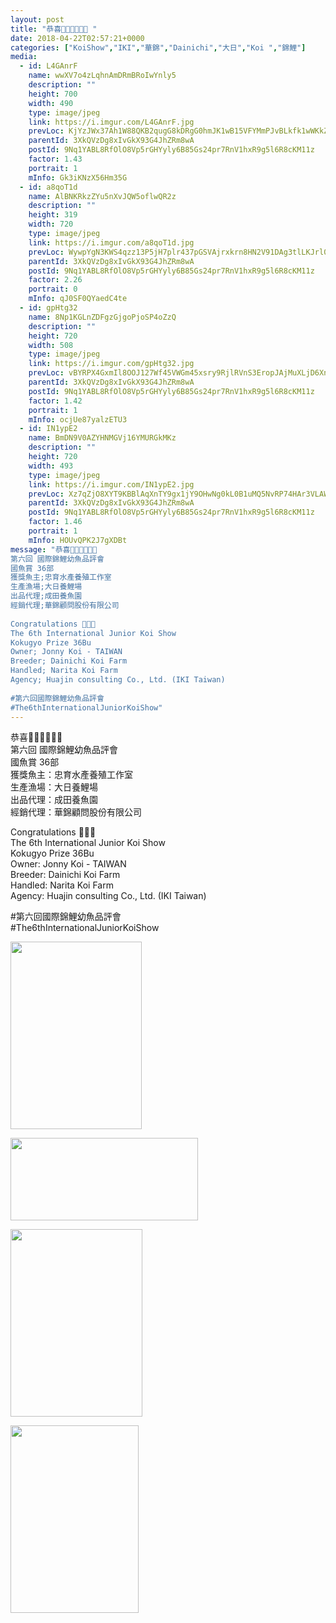 ```yaml
---
layout: post
title: "恭喜🎉🎉🎉🎊🎊🎊 " 
date: 2018-04-22T02:57:21+0000 
categories: ["KoiShow","IKI","華錦","Dainichi","大日","Koi ","錦鯉"] 
media:
  - id: L4GAnrF
    name: wwXV7o4zLqhnAmDRmBRoIwYnly5
    description: ""   
    height: 700
    width: 490
    type: image/jpeg
    link: https://i.imgur.com/L4GAnrF.jpg
    prevLoc: KjYzJWx37Ah1W88QKB2qugG8kDRgG0hmJK1wB15VFYMmPJvBLkfk1wWKkZkOIBG14Vv2QjUvnjjK7OD0SJlVvYg1zouKZ4oYqONWtEJX1Lvp2qIl23Pl525ZCyYMvjPqpQt45OyAGBrZuGQRqXZRZGC72LkGqGJ0UvQkDE4gQyi6lq5wLB1Pc7RGYzgGG8smrJQ0MrNOu0xALzQyJJSLMJzmPvl0Fx9Y1qJwpyS7ZMyAADNGcNkBBVR
    parentId: 3XkQVzDg8xIvGkX93G4JhZRm8wA
    postId: 9Nq1YABL8RfOlO8Vp5rGHYyly6B85Gs24pr7RnV1hxR9g5l6R8cKM11z
    factor: 1.43
    portrait: 1
    mInfo: Gk3iKNzX56Hm35G
  - id: a8qoT1d
    name: AlBNKRkzZYu5nXvJQW5oflwQR2z
    description: ""   
    height: 319
    width: 720
    type: image/jpeg
    link: https://i.imgur.com/a8qoT1d.jpg
    prevLoc: WywpYgN3KWS4qzz13P5jH7plr437pGSVAjrxkrn8HN2V91DAg3tlLKJrl0l1tqXJ0Yj97DtRwGk47rqLU4j5m13vwksnDV8oRpxMS09kBR70M2SGkxgj5wkAHQ3rl0Vjmlto8KKZm2gBIMm4A7Y275F6no4MV6G2IkMWDkZJj7HEJJomNQLvCZvnV99BjAFMkgDO3zBYcNKgxBNAkxTx7A4vYMm5s7XgrjQB1DIG2W0Dq3nBfy3m44ow3KTjQMO66r9Xhxr
    parentId: 3XkQVzDg8xIvGkX93G4JhZRm8wA
    postId: 9Nq1YABL8RfOlO8Vp5rGHYyly6B85Gs24pr7RnV1hxR9g5l6R8cKM11z
    factor: 2.26
    portrait: 0
    mInfo: qJ0SF0QYaedC4te
  - id: gpHtg32
    name: 8Np1KGLnZDFgzGjgoPjoSP4oZzQ
    description: ""   
    height: 720
    width: 508
    type: image/jpeg
    link: https://i.imgur.com/gpHtg32.jpg
    prevLoc: vBYRPX4GxmIl8OOJ127Wf45VWGm45xsry9RjlRVnS3EropJAjMuXLjD6XnXvIzB4WXRMj1FXkDLYQ9GqfVEQO94rAkuXPz6n4jZViDvQEl1QLQsq5wpQ1XOVsp3yJEMXm8ULgjp7WyA8T5oPPXp9pVCYOPn8L4EVFznEYQPPqOf0Q8gAEOO3FAQl8jALXwukoxAnY651U96rDL8zm2uNRWgwN07QcXyj4620rqhl2965j1MXsK1jDWBjg9i8KxgDoy4z
    parentId: 3XkQVzDg8xIvGkX93G4JhZRm8wA
    postId: 9Nq1YABL8RfOlO8Vp5rGHYyly6B85Gs24pr7RnV1hxR9g5l6R8cKM11z
    factor: 1.42
    portrait: 1
    mInfo: ocjUe87yalzETU3
  - id: IN1ypE2
    name: BmDN9V0AZYHNMGVj16YMURGkMKz
    description: ""   
    height: 720
    width: 493
    type: image/jpeg
    link: https://i.imgur.com/IN1ypE2.jpg
    prevLoc: Xz7qZjO8XYT9KBBlAqXnTY9gx1jY9OHwNg0kL0B1uMQ5NvRP74HAr3VLAWAvILn2mlOQzyIRo7A4P193UjEMwL4EzWS5E7oZAmxjfvyAmx3A2YFV6AXE916ZCoEy3gB37JtRzy6lwjN7iv09gA1N74c8xwLqqzRmfYW2zYRqEmFNPPDJXlz2FgYMWzz3xpfmPqJnWJK3fYgJxQGErnsmVOon9384cpOxN5BD4NsrDZYjkmgJHx1D5my7optzL8zxx9VNCo9
    parentId: 3XkQVzDg8xIvGkX93G4JhZRm8wA
    postId: 9Nq1YABL8RfOlO8Vp5rGHYyly6B85Gs24pr7RnV1hxR9g5l6R8cKM11z
    factor: 1.46
    portrait: 1
    mInfo: HOUvQPK2J7gXDBt
message: "恭喜🎉🎉🎉🎊🎊🎊  
第六回 國際錦鯉幼魚品評會  
國魚賞 36部  
獲獎魚主;忠育水產養殖工作室  
生產漁場;大日養鯉場  
出品代理;成田養魚園  
經銷代理;華錦顧問股份有限公司  
  
Congratulations 🎊🎉🍾   
The 6th International Junior Koi Show  
Kokugyo Prize 36Bu  
Owner; Jonny Koi - TAIWAN  
Breeder; Dainichi Koi Farm  
Handled; Narita Koi Farm  
Agency; Huajin consulting Co., Ltd. (IKI Taiwan)  
  
#第六回國際錦鯉幼魚品評會  
#The6thInternationalJuniorKoiShow"
---
```


恭喜🎉🎉🎉🎊🎊🎊  
第六回 國際錦鯉幼魚品評會  
國魚賞 36部  
獲獎魚主：忠育水產養殖工作室  
生產漁場：大日養鯉場  
出品代理：成田養魚園  
經銷代理：華錦顧問股份有限公司  
  
Congratulations 🎊🎉🍾   
The 6th International Junior Koi Show  
Kokugyo Prize 36Bu  
Owner: Jonny Koi - TAIWAN  
Breeder: Dainichi Koi Farm  
Handled: Narita Koi Farm  
Agency: Huajin consulting Co., Ltd. (IKI Taiwan)  
  
#第六回國際錦鯉幼魚品評會  
#The6thInternationalJuniorKoiShow


[//]: #media:  
<a href="https://i.imgur.com/L4GAnrF.jpg"><img src="https://i.imgur.com/L4GAnrF.jpg" height="300" width="210" /></a> 
  

<a href="https://i.imgur.com/a8qoT1d.jpg"><img src="https://i.imgur.com/a8qoT1d.jpg" height="132" width="300" /></a> 
  

<a href="https://i.imgur.com/gpHtg32.jpg"><img src="https://i.imgur.com/gpHtg32.jpg" height="300" width="211" /></a> 
  

<a href="https://i.imgur.com/IN1ypE2.jpg"><img src="https://i.imgur.com/IN1ypE2.jpg" height="300" width="205" /></a> 
 

